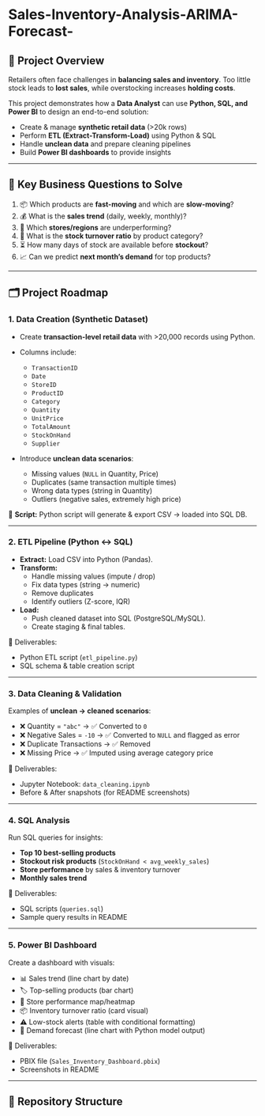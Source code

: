 # Sales-Inventory-Analysis-ARIMA-Forecast-


## 📌 Project Overview  
Retailers often face challenges in **balancing sales and inventory**. Too little stock leads to **lost sales**, while overstocking increases **holding costs**.  

This project demonstrates how a **Data Analyst** can use **Python, SQL, and Power BI** to design an end-to-end solution:  
- Create & manage **synthetic retail data** (>20k rows)  
- Perform **ETL (Extract-Transform-Load)** using Python & SQL  
- Handle **unclean data** and prepare cleaning pipelines  
- Build **Power BI dashboards** to provide insights  

---

## 🎯 Key Business Questions to Solve  
1. 📦 Which products are **fast-moving** and which are **slow-moving**?  
2. 💰 What is the **sales trend** (daily, weekly, monthly)?  
3. 🏬 Which **stores/regions** are underperforming?  
4. 🔄 What is the **stock turnover ratio** by product category?  
5. ⏳ How many days of stock are available before **stockout**?  
6. 📈 Can we predict **next month’s demand** for top products?  

---

## 🗂 Project Roadmap  

### **1. Data Creation (Synthetic Dataset)**  
- Create **transaction-level retail data** with >20,000 records using Python.  
- Columns include:  
  - `TransactionID`  
  - `Date`  
  - `StoreID`  
  - `ProductID`  
  - `Category`  
  - `Quantity`  
  - `UnitPrice`  
  - `TotalAmount`  
  - `StockOnHand`  
  - `Supplier`  

- Introduce **unclean data scenarios**:  
  - Missing values (`NULL` in Quantity, Price)  
  - Duplicates (same transaction multiple times)  
  - Wrong data types (string in Quantity)  
  - Outliers (negative sales, extremely high price)  

📌 **Script:** Python script will generate & export CSV → loaded into SQL DB.  

---

### **2. ETL Pipeline (Python ↔ SQL)**  
- **Extract:** Load CSV into Python (Pandas).  
- **Transform:**  
  - Handle missing values (impute / drop)  
  - Fix data types (string → numeric)  
  - Remove duplicates  
  - Identify outliers (Z-score, IQR)  
- **Load:**  
  - Push cleaned dataset into SQL (PostgreSQL/MySQL).  
  - Create staging & final tables.  

📌 Deliverables:  
- Python ETL script (`etl_pipeline.py`)  
- SQL schema & table creation script  

---

### **3. Data Cleaning & Validation**  
Examples of **unclean → cleaned scenarios**:  
- ❌ Quantity = `"abc"` → ✅ Converted to `0`  
- ❌ Negative Sales = `-10` → ✅ Converted to `NULL` and flagged as error  
- ❌ Duplicate Transactions → ✅ Removed  
- ❌ Missing Price → ✅ Imputed using average category price  

📌 Deliverables:  
- Jupyter Notebook: `data_cleaning.ipynb`  
- Before & After snapshots (for README screenshots)  

---

### **4. SQL Analysis**  
Run SQL queries for insights:  
- **Top 10 best-selling products**  
- **Stockout risk products** (`StockOnHand < avg_weekly_sales`)  
- **Store performance** by sales & inventory turnover  
- **Monthly sales trend**  

📌 Deliverables:  
- SQL scripts (`queries.sql`)  
- Sample query results in README  

---

### **5. Power BI Dashboard**  
Create a dashboard with visuals:  
- 📊 Sales trend (line chart by date)  
- 🏷️ Top-selling products (bar chart)  
- 🏬 Store performance map/heatmap  
- 📦 Inventory turnover ratio (card visual)  
- ⚠️ Low-stock alerts (table with conditional formatting)  
- 🔮 Demand forecast (line chart with Python model output)  

📌 Deliverables:  
- PBIX file (`Sales_Inventory_Dashboard.pbix`)  
- Screenshots in README  

---

## 📂 Repository Structure  
